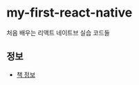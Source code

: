 # my-first-react-native

처음 배우는 리액트 네이트브 실습 코드들

## 정보

- [책 정보](http://www.yes24.com/Product/Goods/97163575)
